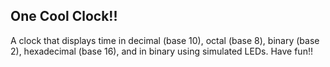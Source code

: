 ## One Cool Clock!!

A clock that displays time in decimal (base 10), octal (base 8), binary (base 2), hexadecimal (base 16), and in binary using simulated LEDs.  Have fun!!